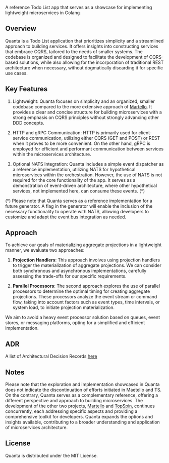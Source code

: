 A reference Todo List app that serves as a showcase for implementing lightweight microservices in Golang

Overview
----------
Quanta is a Todo List application that prioritizes simplicity and a streamlined approach to building services. It offers insights into constructing services that embrace CQRS, tailored to the needs of smaller systems. The codebase is organized and designed to facilitate the development of CQRS-based solutions, while also allowing for the incorporation of traditional REST architecture when necessary, without dogmatically discarding it for specific use cases.

Key Features
----------
1. Lightweight: Quanta focuses on simplicity and an organized, smaller codebase compared to the more extensive approach of [Martello](https://github.com/dddsphere/martello). It provides a clear and concise structure for building microservices with a strong emphasis on CQRS principles without strongly advancing other DDD concepts.

2. HTTP and gRPC Communication: HTTP is primarily used for client-service communication, utilizing either CQRS (GET and POST) or REST when it proves to be more convenient. On the other hand, gRPC is employed for efficient and performant communication between services within the microservices architecture.

4. Optional NATS Integration: Quanta includes a simple event dispatcher as a reference implementation, utilizing NATS for hypothetical microservices within the orchestration. However, the use of NATS is not required for the core functionality of the app. It serves as a demonstration of event-driven architecture, where other hypothetical services, not implemented here, can consume these events. (*)

(*) Please note that Quanta serves as a reference implementation for a future generator. A flag in the generator will enable the inclusion of the necessary functionality to operate with NATS, allowing developers to customize and adapt the event bus integration as needed.

## Approach

To achieve our goals of materializing aggregate projections in a lightweight manner, we evaluate two approaches:

1. **Projection Handlers**: This approach involves using projection handlers to trigger the materialization of aggregate projections. We can consider both synchronous and asynchronous implementations, carefully assessing the trade-offs for our specific requirements.

2. **Parallel Processors**: The second approach explores the use of parallel processors to determine the optimal timing for creating aggregate projections. These processors analyze the event stream or command flow, taking into account factors such as event types, time intervals, or system load, to initiate projection materialization.

We aim to avoid a heavy event processor solution based on queues, event stores, or messaging platforms, opting for a simplified and efficient implementation.

## ADR
A list of Architectural Decision Records [here](https://github.com/dddsphere/quanta/tree/main/docs/adr)

Notes
-----
Please note that the exploration and implementation showcased in Quanta does not indicate the discontinuation of efforts initiated in Maetello and TS. On the contrary, Quanta serves as a complementary reference, offering a different perspective and approach to building microservices. The development of the other two projects, [Martello](https://github.com/dddsphere/martello) and [TopSpin](https://github.com/dddsphere/topspin), continues concurrently, each addressing specific aspects and providing a comprehensive toolkit for developers. Quanta expands the options and insights available, contributing to a broader understanding and application of microservices architecture.

License
----------
Quanta is distributed under the MIT License. 

